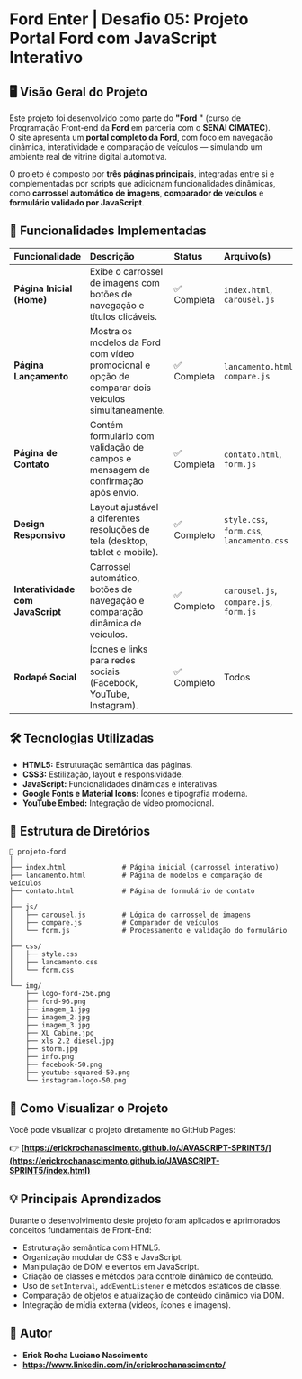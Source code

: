 # Ford Enter | Desafio 05: Projeto Portal Ford com JavaScript Interativo

## 🖥️ Visão Geral do Projeto

Este projeto foi desenvolvido como parte do **"Ford <Enter>"** (curso de Programação Front-end da **Ford** em parceria com o **SENAI CIMATEC**).  
O site apresenta um **portal completo da Ford**, com foco em navegação dinâmica, interatividade e comparação de veículos — simulando um ambiente real de vitrine digital automotiva.

O projeto é composto por **três páginas principais**, integradas entre si e complementadas por scripts que adicionam funcionalidades dinâmicas, como **carrossel automático de imagens**, **comparador de veículos** e **formulário validado por JavaScript**.

## 📑 Funcionalidades Implementadas

| Funcionalidade | Descrição | Status | Arquivo(s) |
| :--- | :--- | :--- | :--- |
| **Página Inicial (Home)** | Exibe o carrossel de imagens com botões de navegação e títulos clicáveis. | ✅ Completa | `index.html`, `carousel.js` |
| **Página Lançamento** | Mostra os modelos da Ford com vídeo promocional e opção de comparar dois veículos simultaneamente. | ✅ Completa | `lancamento.html`, `compare.js` |
| **Página de Contato** | Contém formulário com validação de campos e mensagem de confirmação após envio. | ✅ Completa | `contato.html`, `form.js` |
| **Design Responsivo** | Layout ajustável a diferentes resoluções de tela (desktop, tablet e mobile). | ✅ Completo | `style.css`, `form.css`, `lancamento.css` |
| **Interatividade com JavaScript** | Carrossel automático, botões de navegação e comparação dinâmica de veículos. | ✅ Completo | `carousel.js`, `compare.js`, `form.js` |
| **Rodapé Social** | Ícones e links para redes sociais (Facebook, YouTube, Instagram). | ✅ Completo | Todos |

## 🛠️ Tecnologias Utilizadas

- **HTML5:** Estruturação semântica das páginas.
- **CSS3:** Estilização, layout e responsividade.
- **JavaScript:** Funcionalidades dinâmicas e interativas.
- **Google Fonts e Material Icons:** Ícones e tipografia moderna.
- **YouTube Embed:** Integração de vídeo promocional.

## 📂 Estrutura de Diretórios

```
📁 projeto-ford
│
├── index.html              # Página inicial (carrossel interativo)
├── lancamento.html         # Página de modelos e comparação de veículos
├── contato.html            # Página de formulário de contato
│
├── js/
│   ├── carousel.js         # Lógica do carrossel de imagens
│   ├── compare.js          # Comparador de veículos
│   └── form.js             # Processamento e validação do formulário
│
├── css/
│   ├── style.css
│   ├── lancamento.css
│   └── form.css
│
└── img/
    ├── logo-ford-256.png
    ├── ford-96.png
    ├── imagem_1.jpg
    ├── imagem_2.jpg
    ├── imagem_3.jpg
    ├── XL Cabine.jpg
    ├── xls 2.2 diesel.jpg
    ├── storm.jpg
    ├── info.png
    ├── facebook-50.png
    ├── youtube-squared-50.png
    └── instagram-logo-50.png
```

## 🚀 Como Visualizar o Projeto

Você pode visualizar o projeto diretamente no GitHub Pages:

👉 **[https://erickrochanascimento.github.io/JAVASCRIPT-SPRINT5/](https://erickrochanascimento.github.io/JAVASCRIPT-SPRINT5/index.html)**  


## 💡 Principais Aprendizados

Durante o desenvolvimento deste projeto foram aplicados e aprimorados conceitos fundamentais de Front-End:

- Estruturação semântica com HTML5.  
- Organização modular de CSS e JavaScript.  
- Manipulação de DOM e eventos em JavaScript.  
- Criação de classes e métodos para controle dinâmico de conteúdo.  
- Uso de `setInterval`, `addEventListener` e métodos estáticos de classe.  
- Comparação de objetos e atualização de conteúdo dinâmico via DOM.  
- Integração de mídia externa (vídeos, ícones e imagens).

## 👤 Autor

- **Erick Rocha Luciano Nascimento**
- **https://www.linkedin.com/in/erickrochanascimento/**
